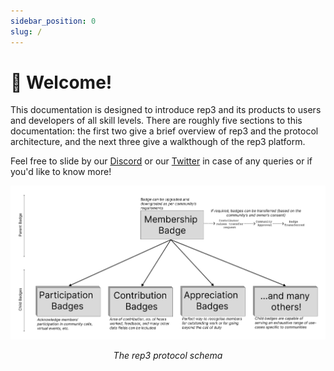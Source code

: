 ```yaml
---
sidebar_position: 0
slug: /
---
```


# 👋 Welcome!


This documentation is designed to introduce rep3 and its products to users and developers of all skill levels. There are roughly five sections to this documentation: the first two give a brief overview of rep3 and the protocol architecture, and the next three give a walkthough of the rep3 platform.

Feel free to slide by our [Discord](https://discord.gg/xK2WXUv3VG) or our [Twitter](https://twitter.com/rep3gg/") in case of any queries or if you'd like to know more!


![Protocol Schema](proto_schema.png)
<center><i>The rep3 protocol schema</i></center>
